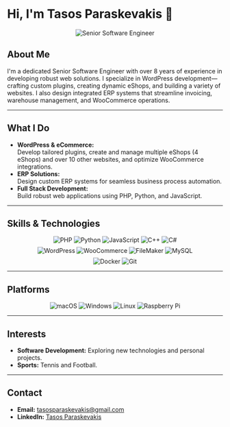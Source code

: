 # Hi, I'm Tasos Paraskevakis 👋

<p align="center">
  <img src="https://img.shields.io/badge/Senior%20Software%20Engineer-%230072B8?style=for-the-badge&logo=code&logoColor=white" alt="Senior Software Engineer">
</p>

## About Me

I'm a dedicated Senior Software Engineer with over 8 years of experience in developing robust web solutions. I specialize in WordPress development—crafting custom plugins, creating dynamic eShops, and building a variety of websites. I also design integrated ERP systems that streamline invoicing, warehouse management, and WooCommerce operations.

---

## What I Do

- **WordPress & eCommerce:**  
  Develop tailored plugins, create and manage multiple eShops (4 eShops) and over 10 other websites, and optimize WooCommerce integrations.
- **ERP Solutions:**  
  Design custom ERP systems for seamless business process automation.
- **Full Stack Development:**  
  Build robust web applications using PHP, Python, and JavaScript.

---

## Skills & Technologies

<div align="center">
  <img src="https://img.shields.io/badge/PHP-777BB4?style=for-the-badge&logo=php&logoColor=white" alt="PHP">
  <img src="https://img.shields.io/badge/Python-3776AB?style=for-the-badge&logo=python&logoColor=white" alt="Python">
  <img src="https://img.shields.io/badge/JavaScript-F7DF1E?style=for-the-badge&logo=javascript&logoColor=black" alt="JavaScript">
  <img src="https://img.shields.io/badge/C++-00599C?style=for-the-badge&logo=c%2B%2B&logoColor=white" alt="C++">
  <img src="https://img.shields.io/badge/C%23-239120?style=for-the-badge&logo=csharp&logoColor=white" alt="C#">
</div>

<div align="center" style="margin-top: 8px;">
  <img src="https://img.shields.io/badge/WordPress-21759B?style=for-the-badge&logo=wordpress&logoColor=white" alt="WordPress">
  <img src="https://img.shields.io/badge/WooCommerce-96588A?style=for-the-badge&logo=woocommerce&logoColor=white" alt="WooCommerce">
  <img src="https://img.shields.io/badge/FileMaker-333333?style=for-the-badge&logo=filemaker&logoColor=white" alt="FileMaker">
  <img src="https://img.shields.io/badge/MySQL-4479A1?style=for-the-badge&logo=mysql&logoColor=white" alt="MySQL">
</div>

<div align="center" style="margin-top: 8px;">
  <img src="https://img.shields.io/badge/Docker-2496ED?style=for-the-badge&logo=docker&logoColor=white" alt="Docker">
  <img src="https://img.shields.io/badge/Git-F05032?style=for-the-badge&logo=git&logoColor=white" alt="Git">
</div>

---

## Platforms

<div align="center" style="margin-top: 8px;">
  <img src="https://img.shields.io/badge/macOS-000000?style=for-the-badge&logo=apple&logoColor=white" alt="macOS">
  <img src="https://img.shields.io/badge/Windows-0078D6?style=for-the-badge&logo=windows&logoColor=white" alt="Windows">
  <img src="https://img.shields.io/badge/Linux-FCC624?style=for-the-badge&logo=linux&logoColor=black" alt="Linux">
  <img src="https://img.shields.io/badge/Raspberry%20Pi-C51A4A?style=for-the-badge&logo=raspberry-pi&logoColor=white" alt="Raspberry Pi">
</div>

---

## Interests

- **Software Development:** Exploring new technologies and personal projects.
- **Sports:** Tennis and Football.

---

## Contact

- **Email:** [tasosparaskevakis@gmail.com](mailto:tasosparaskevakis@gmail.com)
- **LinkedIn:** [Tasos Paraskevakis](https://www.linkedin.com/in/tasos-paraskevakis)

